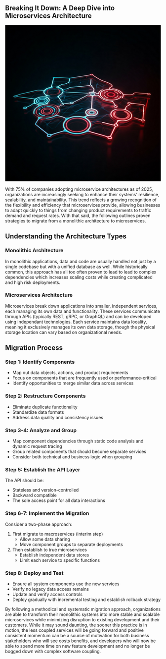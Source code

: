 ## Breaking It Down: A Deep Dive into Microservices Architecture
![segments](images/segments.jpg)

With 75% of companies adopting microservice architectures as of 2025, organizations are increasingly seeking to enhance their systems' resilience, scalability, and maintainability. This trend reflects a growing recognition of the flexibility and efficiency that microservices provide, allowing businesses to adapt quickly to things from changing product requirements to traffic demand and request rates. With that said, the following outlines proven strategies to migrate from a monolithic architecture to microservices.

## Understanding the Architecture Types

### Monolithic Architecture
In monolithic applications, data and code are usually handled not just by a single codebase but with a unified database as well. While historically common, this approach has all too often proven to lead to lead to complex dependencies which increases scaling costs while creating complicated and high risk deployments.

### Microservices Architecture
Microservices break down applications into smaller, independent services, each managing its own data and functionality. These services communicate through APIs (typically REST, gRPC, or GraphQL) and can be developed using independant technologies. Each service maintains data locality, meaning it exclusively manages its own data storage, though the physical storage location can vary based on organizational needs.

## Migration Process

### Step 1: Identify Components
- Map out data objects, actions, and product requirements
- Focus on components that are frequently used or performance-critical
- Identify opportunities to merge similar data across services

### Step 2: Restructure Components
- Eliminate duplicate functionality
- Standardize data formats
- Address data quality and consistency issues

### Step 3-4: Analyze and Group
- Map component dependencies through static code analysis and dynamic request tracing
- Group related components that should become separate services
- Consider both technical and business logic when grouping

### Step 5: Establish the API Layer
The API should be:
- Stateless and version-controlled
- Backward compatible
- The sole access point for all data interactions

### Step 6-7: Implement the Migration
Consider a two-phase approach:
1. First migrate to macroservices (interim step)
   - Allow some data sharing
   - Move component groups to separate deployments
2. Then establish to true microservices
   - Establish independent data stores
   - Limit each service to specific functions

### Step 8: Deploy and Test
- Ensure all system components use the new services
- Verify no legacy data access remains
- Update and verify access controls
- Deploy gradually with incremental testing and establish rollback strategy

By following a methodical and systematic migration approach, organizations are able to transform their monolithic systems into more stable and scalable microservices while minimizing disruption to existing development and their customers. While it may sound daunting, the sooner this practice is in motion, the less coupled services will be going forward and positive consistent momentum can be a source of motivation for both business stakeholders who will see costs benefits, and developers who will now be able to spend more time on new feature development and no longer be bogged down with complex software coupling.

